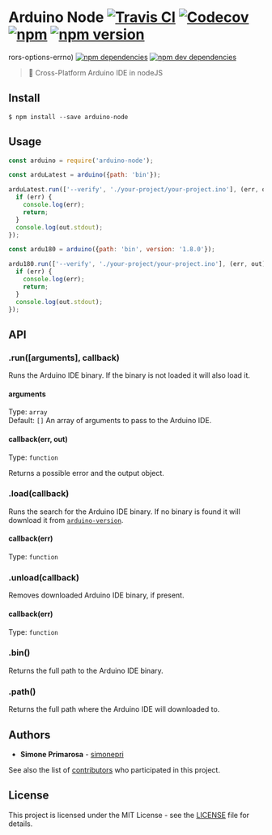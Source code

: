 # Arduino Node [![Travis CI](https://travis-ci.org/arduino-cli/arduino-node.svg?branch=master)](https://travis-ci.org/arduino-cli/arduino-node) [![Codecov](https://img.shields.io/codecov/c/github/arduino-cli/arduino-node/master.svg)](https://codecov.io/gh/arduino-cli/arduino-node) [![npm](https://img.shields.io/npm/dm/arduino-node.svg)](https://www.npmjs.com/package/arduino-node) [![npm version](https://img.shields.io/npm/v/arduino-node.svg)](https://www.npmjs.com/package/arduino-node)
rors-options-errno) [![npm dependencies](https://david-dm.org/arduino-cli/arduino-node.svg)](https://david-dm.org/arduino-cli/arduino-node) [![npm dev dependencies](https://david-dm.org/arduino-cli/arduino-node/dev-status.svg)](https://david-dm.org/arduino-cli/arduino-node#info=devDependencies)
> 🎁 Cross-Platform Arduino IDE in nodeJS

## Install

```
$ npm install --save arduino-node
```

## Usage

```js
const arduino = require('arduino-node');

const arduLatest = arduino({path: 'bin'});

arduLatest.run(['--verify', './your-project/your-project.ino'], (err, out) => {
  if (err) {
    console.log(err);
    return;
  }
  console.log(out.stdout);
});

const ardu180 = arduino({path: 'bin', version: '1.8.0'});

ardu180.run(['--verify', './your-project/your-project.ino'], (err, out) => {
  if (err) {
    console.log(err);
    return;
  }
  console.log(out.stdout);
});
```

## API

### .run([arguments], callback)

Runs the Arduino IDE binary. If the binary is not loaded it will also load it.

#### arguments

Type: `array`<br>
Default: `[]`
An array of arguments to pass to the Arduino IDE.

#### callback(err, out)

Type: `function`

Returns a possible error and the output object.

### .load(callback)

Runs the search for the Arduino IDE binary. If no binary is found it will download it from [`arduino-version`](https://github.com/arduino-cli/arduino-version/releases).

#### callback(err)

Type: `function`

### .unload(callback)

Removes downloaded Arduino IDE binary, if present.

#### callback(err)

Type: `function`

### .bin()

Returns the full path to the Arduino IDE binary.

### .path()

Returns the full path where the Arduino IDE will downloaded to.

## Authors
* **Simone Primarosa** - [simonepri](https://github.com/simonepri)

See also the list of [contributors](https://github.com/simonepri/env-dot-prop/contributors) who participated in this project.

## License
This project is licensed under the MIT License - see the [LICENSE](LICENSE) file for details.
